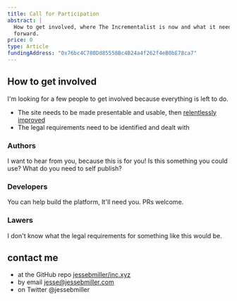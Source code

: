 ```yaml
---
title: Call for Participation
abstract: |
  How to get involved, where The Incrementalist is now and what it needs to move
  forward.
price: 0
type: Article
fundingAddress: "0x76bc4C780Dd85558Bc4B24a4f262f4eB0bE78ca7"
---
```


## How to get involved

I'm looking for a few people to get involved because everything is left to do.

* The site needs to be made presentable and usable, then
  [relentlessly improved](https://github.com/jessebmiller/inc.xyz/issues)
* The legal requirements need to be identified and dealt with

### Authors

I want to hear from you, because this is for you! Is this something you could
use? What do you need to self publish?

### Developers

You can help build the platform, It'll need you. PRs welcome.

### Lawers

I don't know what the legal requirements for something like this would be.

## contact me

* at the GitHub repo [jessebmiller/inc.xyz](https://github.com/jessebmiller/inc.xyz)
* by email <jesse@jessebmiller.com>
* on Twitter @jessebmiller